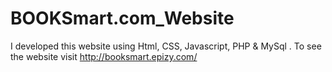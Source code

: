 # BOOKSmart.com_Website
I developed this website using Html, CSS, Javascript, PHP &amp; MySql . To see the website visit  http://booksmart.epizy.com/

